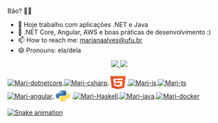 Bão? 👋✨

- 🔭 Hoje trabalho com aplicações .NET e Java
- 🌱 .NET Core, Angular, AWS e boas práticas de desenvolvimento :)
- 📫 How to reach me: marianaalves@ufu.br 
- 😄 Pronouns: ela/dela

<div align="center">
  <a href="https://github.com/marianaalves30">
  <img height="180em" src="https://github-readme-stats.vercel.app/api?username=marianaalves30&show_icons=true&theme=dracula&include_all_commits=true&count_private=true"/>
  <img height="180em" src="https://github-readme-stats.vercel.app/api/top-langs/?username=marianaalves30&layout=compact&langs_count=8&theme=dracula"/>
</div>
  
<div style="display: inline_block"><br>
  <img align="center" alt="Mari-dotnetcore" height="30" width="40" src="https://cdn.jsdelivr.net/gh/devicons/devicon/icons/dotnetcore/dotnetcore-original.svg">
  <img align="center" alt="Mari-csharp" height="30" width="40" src="https://cdn.jsdelivr.net/gh/devicons/devicon/icons/csharp/csharp-original.svg">
  <img align="center" alt="Mari-HTML" height="30" width="40" src="https://raw.githubusercontent.com/devicons/devicon/master/icons/html5/html5-original.svg">
  <img align="center" alt="Mari-js" height="30" width="40" src="https://cdn.jsdelivr.net/gh/devicons/devicon/icons/javascript/javascript-original.svg">  
  <img align="center" alt="Mari-ts" height="30" width="40" src="https://cdn.jsdelivr.net/gh/devicons/devicon/icons/typescript/typescript-original.svg">
  <img align="center" alt="Mari-angular" height="30" width="40" src="https://cdn.jsdelivr.net/gh/devicons/devicon/icons/angularjs/angularjs-original.svg">
  <img align="center" alt="Mari-Python" height="30" width="40" src="https://raw.githubusercontent.com/devicons/devicon/master/icons/python/python-original.svg">
  <img align="center" alt="Mari-Haskell" height="30" width="40" src="https://cdn.jsdelivr.net/gh/devicons/devicon/icons/haskell/haskell-original.svg">
  <img align="center" alt="Mari-java" height="30" width="40" src="https://cdn.jsdelivr.net/gh/devicons/devicon/icons/java/java-original.svg">
  <img align="center" alt="Mari-docker" height="30" width="40" src="https://cdn.jsdelivr.net/gh/devicons/devicon/icons/docker/docker-original.svg">
</div>
  
  
<div> 
  
  ![Snake animation](https://github.com/marianaalves30/marianaalves30/blob/output/github-contribution-grid-snake.svg)
  
</div>
